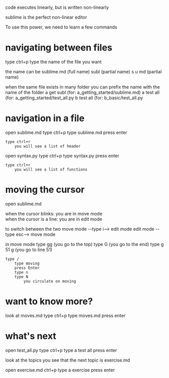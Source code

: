 code executes linearly, but is written non-linearly

sublime is the perfect non-linear editor

To use this power, we need to learn a few commands

# navigating between files

type ctrl+p
type the name of the file you want

the name can be
	sublime.md (full name)
	subl (partial name)
	s u md (partial name)

when the same file exists in many folder 
you can prefix the name with the name of the folder
	a get subl (for: a_getting_started/sublime.md)
	a test all (for: a_getting_started/test_all.py
	b test all (for: b_basic/test_all.py

# navigation in a file

open sublime.md
	type ctrl+p
	type sublime.md
	press enter

	type ctrl+r
		you will see a list of header

open syntax.py 
	type ctrl+p
	type syntax.py
	press enter

	type ctrl+r
		you will see a list of functions

# moving the cursor
open sublime.md
	
when the cursor blinks: you are in move mode			
when the cursor is a line: you are in edit mode 

to switch between the two
	move mode --type i--> edit mode
	edit mode --type esc--> move mode

in move mode 
	type gg (you go to the top)
	type G (you go to the end)
	type g 51 g (you go to line 51)

	type /
		type moving 
		press Enter
		type n
		type N
			you circulate on moving

# want to know more?

look at moves.md
	type ctrl+p
	type moves.md 
	press enter

# what's next
open test_all.py
	type ctrl+p
	type a test all
	press enter

look at the topics
	you see that the next topic is exercise.md

open exercise.md
	ctrl+p
	type a exercise
	press enter
